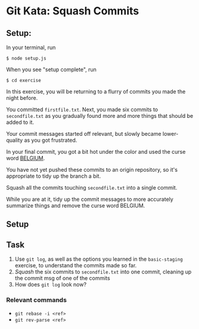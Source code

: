 # Git Kata: Squash Commits

## Setup:

In your terminal, run
```
$ node setup.js
```
When you see "setup complete", run
```
$ cd exercise
```

In this exercise, you will be returning to a flurry of commits you made the night before.

You committed `firstfile.txt`. Next, you made six commits to `secondfile.txt` as you gradually found more and more things that should be added to it.

Your commit messages started off relevant, but slowly became lower-quality as you got frustrated.

In your final commit, you got a bit hot under the color and used the curse word [BELGIUM](https://hitchhikers.fandom.com/wiki/Belgium).

You have not yet pushed these commits to an origin repository, so it's appropriate to tidy up the branch a bit.

Squash all the commits touching `secondfile.txt` into a single commit.

While  you are at it, tidy up the commit messages to more accurately summarize things and remove the curse word BELGIUM.

## Setup



## Task
1. Use `git log`, as well as the options you learned in the `basic-staging` exercise, to understand the commits made so far.
1. _Squash_ the six commits to `secondfile.txt` into one commit, cleaning up the commit msg of one of the commits
1. How does `git log` look now?

### Relevant commands
- `git rebase -i <ref>`
- `git rev-parse <ref>`
